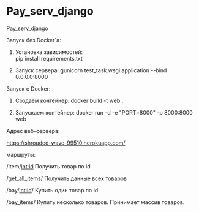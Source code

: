 # Pay_serv_django
Pay_serv_django


Запуск без Docker`a:

1. Установка зависимостей:  
pip install requirements.txt


2. Запуск сервера:
gunicorn test_task.wsgi:application --bind 0.0.0.0:8000


Запуск с Docker:

1. Создаём контейнер:
docker build -t web .

2. Запускаем контейнер:
docker run -d -e "PORT=8000" -p 8000:8000 web

Адрес веб-сервера:

https://shrouded-wave-99510.herokuapp.com/

маршруты:

/item/<int:id> Получить товар по id

/get_all_items/ Получить данные всех товаров

/bay/<int:id>/ Купить один товар по id

/bay_items/ Купить несколько товаров. Принимает массив товаров.
